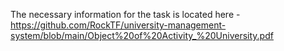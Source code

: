 The necessary information for the task is located here - https://github.com/RockTF/university-management-system/blob/main/Object%20of%20Activity_%20University.pdf
